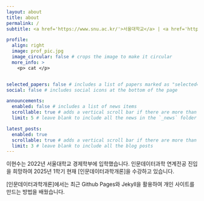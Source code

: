 ```yaml
---
layout: about
title: about
permalink: /
subtitle: <a href='https://www.snu.ac.kr/'>서울대학교</a> | <a href='https://humanities.snu.ac.kr/'>인문대학</a> | <a href='https://dsh.snu.ac.kr/'>연계전공 인문데이터과학</a>

profile:
  align: right
  image: prof_pic.jpg
  image_circular: false # crops the image to make it circular
  more_info: >
    <p> cat </p>


selected_papers: false # includes a list of papers marked as "selected={true}"
social: false # includes social icons at the bottom of the page

announcements:
  enabled: false # includes a list of news items
  scrollable: true # adds a vertical scroll bar if there are more than 3 news items
  limit: 5 # leave blank to include all the news in the `_news` folder

latest_posts:
  enabled: true
  scrollable: true # adds a vertical scroll bar if there are more than 3 new posts items
  limit: 3 # leave blank to include all the blog posts
---
```


이현수는 2022년 서울대학교 경제학부에 입학했습니다. 인문데이터과학 연계전공 진입을 희망하여 2025년 1학기 현재 [인문데이터과학개론]을 수강하고 있습니다.

[인문데이터과학개론]에서는 최근 Github Pages와 Jekyll을 활용하여 개인 사이트를 만드는 방법을 배웠습니다.

